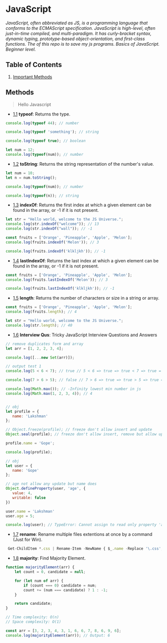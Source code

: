 # JavaScript
*JavaScript, often abbreviated as JS, is a programming language that conforms to the ECMAScript specification. JavaScript is high-level, often just-in-time compiled, and multi-paradigm. It has curly-bracket syntax, dynamic typing, prototype-based object-orientation, and first-class functions. The of this repo is to save my js programs. Basics of JavaScript. Beginner level.*

## Table of Contents

  1. [Important Methods](#methods)
  
## Methods
>  Hello Javascript

<a name="typeof"></a><a name="1.1"></a>
- [1.1](#typeof) **typeof**: Returns the type.
 
 ```javascript
 console.log(typeof 44); // number

 console.log(typeof 'something'); // string 
 
 console.log(typeof true); // boolean
 
 let num = 12;
 console.log(typeof(num)); // number
 
 ```

<a name="toString"></a><a name="1.2"></a>
- [1.2](#toString) **toString**: Returns the string representation of the number's value.
 
 ```javascript
 let num = 10;
 let n = num.toString();
 
 console.log(typeof(num)); // number
 
 console.log(typeof(n)); // string
 ```

<a name="indexOf"></a><a name="1.3"></a>
- [1.3](#indexOf) **indexOf**: Returns the first index at which a given element can be found in the array, or -1 if it is not present.
 
 ```javascript
 let str = "Hello world, welcome to the JS Universe.";
 console.log(str.indexOf("welcome")); // 13
 console.log(str.indexOf("wall")); // -1
 
 const fruits = ['Orange', 'Pineapple', 'Apple', 'Melon'];
 console.log(fruits.indexOf('Melon')); // 3
 
 console.log(fruits.indexOf('klkljkh')); // -1
 ```
 
<a name="lastIndexOf"></a><a name="1.4"></a>
- [1.4](#lastIndexOf) **lastIndexOf**: Returns the last index at which a given element can be found in the array, or -1 if it is not present.
 
 ```javascript 
 const fruits = ['Orange', 'Pineapple', 'Apple', 'Melon'];
 console.log(fruits.lastIndexOf('Melon')); // 3
 
 console.log(fruits.lastIndexOf('klkljkh')); // -1
 ```
 
 <a name="length"></a><a name="1.5"></a>
- [1.5](#length) **length**: Returns the number of characters or size in a string or array.
 
 ```javascript 
 const fruits = ['Orange', 'Pineapple', 'Apple', 'Melon'];
 console.log(fruits.length); // 4
 
 let str = "Hello world, welcome to the JS Universe.";
 console.log(str.length); // 40
 ```

  <a name="interview"></a><a name="1.6"></a>
- [1.6](#length) **Interview Qus**: Tricky JavaScript Interview Questions and Answers
 
 ```javascript 
// remove duplicates form and array
let arr = [1, 2, 2, 3, 4];

console.log([...new Set(arr)]);

// output test 1
console.log(5 < 6 < 7); // true // 5 < 6 => true => true < 7 => true = 1 => 1 < 7 => true

console.log(7 > 6 > 5); // false // 7 > 6 => true => true > 5 => true = 1 => 1 > 5 = false

console.log(Math.max()); // -Infinity lowest min number in js
console.log(Math.max(1, 2, 3, 4)); // 4


// obj
let profile = {
    name: 'Lakshman'
};

// Object.freeze(profile); // freeze don't allow insert and update
Object.seal(profile); // freeze don't allow insert, remove but allow update

profile.name = 'Gope';

console.log(profile);

// obj
let user = {
    name: 'Gope'
};

// age not allow any update but name does
Object.defineProperty(user, 'age', {
    value: 4,
    writable: false
})

user.name = 'Lakshman'
user.age = 5;

console.log(user); // TypeError: Cannot assign to read only property 'age' of object '#<Object>'
 ```
 
  <a name="rename"></a><a name="1.7"></a>
- [1.7](#rename) **rename**: Rename multiple files extentions at once by a command (Just for Win).
 
 ```javascript 
  Get-ChildItem *.css | Rename-Item -NewName { $_.name -Replace '\.css','.scss' }
 ```

  <a name="majority"></a><a name="1.8"></a>
- [1.8](#majority) **majority**: Find Majority Element.
  
```javascript
function majorityElement(arr) {
    let count = 0, candidate = null;

    for (let num of arr) {
        if (count === 0) candidate = num;
        count += (num === candidate) ? 1 : -1;
    }

    return candidate;
}

// Time complexity: O(n)
// Space complexity: O(1)

const arr = [3, 2, 3, 4, 3, 1, 6, 6, 7, 8, 6, 9, 6];
console.log(majorityElement(arr)); // Output: 6
```
